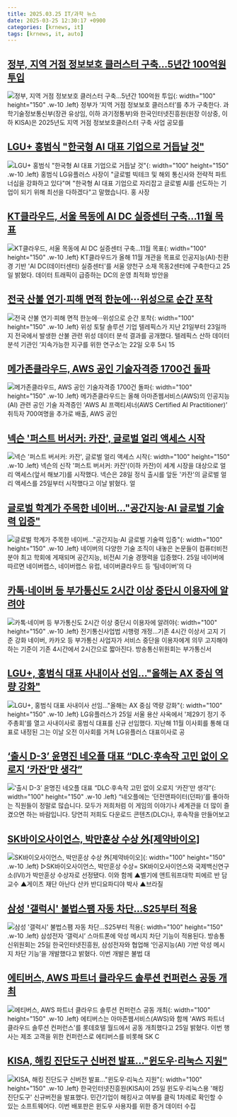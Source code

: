```yaml
---
title: 2025.03.25 IT/과학 뉴스
date: 2025-03-25 12:30:17 +0900
categories: [krnews, it]
tags: [krnews, it, auto]
---
```

## [정부, 지역 거점 정보보호 클러스터 구축…5년간 100억원 투입](https://n.news.naver.com/mnews/article/138/0002193317)

![정부, 지역 거점 정보보호 클러스터 구축…5년간 100억원 투입](https://mimgnews.pstatic.net/image/origin/138/2025/03/25/2193317.jpg?type=nf220_150){: width="100" height="150" .w-10 .left}
정부가 ‘지역 거점 정보보호 클러스터’를 추가 구축한다. 과학기술정보통신부(장관 유상임, 이하 과기정통부)와 한국인터넷진흥원(원장 이상중, 이하 KISA)은 2025년도 지역 거점 정보보호클러스터 구축 사업 공모를

## [LGU+ 홍범식 "한국형 AI 대표 기업으로 거듭날 것"](https://n.news.naver.com/mnews/article/374/0000431397)

![LGU+ 홍범식 "한국형 AI 대표 기업으로 거듭날 것"](https://mimgnews.pstatic.net/image/origin/374/2025/03/25/431397.jpg?type=nf220_150){: width="100" height="150" .w-10 .left}
홍범식 LG유플러스 사장이 "글로벌 빅테크 및 해외 통신사와 전략적 파트너십을 강화하고 있다"며 "한국형 AI 대표 기업으로 자리잡고 글로벌 AI를 선도하는 기업이 되기 위해 최선을 다하겠다"고 말했습니다. 홍 사장

## [KT클라우드, 서울 목동에 AI DC 실증센터 구축…11월 목표](https://n.news.naver.com/mnews/article/008/0005170352)

![KT클라우드, 서울 목동에 AI DC 실증센터 구축…11월 목표](https://mimgnews.pstatic.net/image/origin/008/2025/03/25/5170352.jpg?type=nf220_150){: width="100" height="150" .w-10 .left}
KT클라우드가 올해 11월 개관을 목표로 인공지능(AI)·친환경 기반 'AI DC(데이터센터) 실증센터'를 서울 양천구 소재 목동2센터에 구축한다고 25일 밝혔다. 데이터 트래픽이 급증하는 DC의 운영 최적화 방안을

## [전국 산불 연기·피해 면적 한눈에···위성으로 순간 포착](https://n.news.naver.com/mnews/article/018/0005970086)

![전국 산불 연기·피해 면적 한눈에···위성으로 순간 포착](https://mimgnews.pstatic.net/image/origin/018/2025/03/25/5970086.jpg?type=nf220_150){: width="100" height="150" .w-10 .left}
위성 토탈 솔루션 기업 텔레픽스가 지난 21일부터 23일까지 전국에서 발생한 산불 관련 위성 데이터 분석 결과를 공개했다. 텔레픽스 산하 데이터 분석 기관인 ‘지속가능한 지구를 위한 연구소’는 22일 오후 5시 15

## [메가존클라우드, AWS 공인 기술자격증 1700건 돌파](https://n.news.naver.com/mnews/article/138/0002193282)

![메가존클라우드, AWS 공인 기술자격증 1700건 돌파](https://mimgnews.pstatic.net/image/origin/138/2025/03/25/2193282.jpg?type=nf220_150){: width="100" height="150" .w-10 .left}
메가존클라우드는 올해 아마존웹서비스(AWS)의 인공지능(AI) 관련 공인 기술 자격증인 ‘AWS AI 프랙티셔너(AWS Certified AI Practitioner)’ 취득자 700여명을 추가로 배출, AWS 공인

## [넥슨 '퍼스트 버서커: 카잔', 글로벌 얼리 액세스 시작](https://n.news.naver.com/mnews/article/421/0008149928)

![넥슨 '퍼스트 버서커: 카잔', 글로벌 얼리 액세스 시작](https://mimgnews.pstatic.net/image/origin/421/2025/03/25/8149928.jpg?type=nf220_150){: width="100" height="150" .w-10 .left}
넥슨의 신작 '퍼스트 버서커: 카잔'(이하 카잔)이 세계 시장을 대상으로 얼리 액세스(앞서 해보기)를 시작했다. 넥슨은 28일 정식 출시를 앞둔 '카잔'의 글로벌 얼리 액세스를 25일부터 시작했다고 이날 밝혔다. 얼

## [글로벌 학계가 주목한 네이버..."공간지능·AI 글로벌 기술력 입증"](https://n.news.naver.com/mnews/article/014/0005325795)

![글로벌 학계가 주목한 네이버..."공간지능·AI 글로벌 기술력 입증"](https://mimgnews.pstatic.net/image/origin/014/2025/03/25/5325795.jpg?type=nf220_150){: width="100" height="150" .w-10 .left}
네이버의 다양한 기술 조직이 내놓은 논문들이 컴퓨터비전 분야 최고 학회에 게재되며 공간지능, 비전AI 기술 경쟁력을 입증했다. 25일 네이버에 따르면 네이버랩스, 네이버랩스 유럽, 네이버클라우드 등 ‘팀네이버’의 다

## [카톡·네이버 등 부가통신도 2시간 이상 중단시 이용자에 알려야](https://n.news.naver.com/mnews/article/001/0015286445)

![카톡·네이버 등 부가통신도 2시간 이상 중단시 이용자에 알려야](https://mimgnews.pstatic.net/image/origin/001/2025/03/25/15286445.jpg?type=nf220_150){: width="100" height="150" .w-10 .left}
전기통신사업법 시행령 개정…기존 4시간 이상서 고지 기준 강화 네이버, 카카오 등 부가통신 사업자가 서비스 중단을 이용자에게 의무 고지해야 하는 기준이 기존 4시간에서 2시간으로 짧아진다. 방송통신위원회는 부가통신서

## [LGU+, 홍범식 대표 사내이사 선임..."올해는 AX 중심 역량 강화"](https://n.news.naver.com/mnews/article/008/0005170360)

![LGU+, 홍범식 대표 사내이사 선임..."올해는 AX 중심 역량 강화"](https://mimgnews.pstatic.net/image/origin/008/2025/03/25/5170360.jpg?type=nf220_150){: width="100" height="150" .w-10 .left}
LG유플러스가 25일 서울 용산 사옥에서 '제29기 정기 주주총회'를 열고 사내이사로 홍범식 대표를 신규 선임했다. 지난해 11월 이사회를 통해 대표로 내정된 그는 이날 오전 이사회를 거쳐 LG유플러스 대표이사로 공

## [‘출시 D-3’ 윤명진 네오플 대표 “DLC·후속작 고민 없이 오로지 ‘카잔’만 생각”](https://n.news.naver.com/mnews/article/005/0001765224)

![‘출시 D-3’ 윤명진 네오플 대표 “DLC·후속작 고민 없이 오로지 ‘카잔’만 생각”](https://mimgnews.pstatic.net/image/origin/005/2025/03/25/1765224.jpg?type=nf220_150){: width="100" height="150" .w-10 .left}
“네오플에는 ‘던전앤파이터(던파)’를 좋아하는 직원들이 정말로 많습니다. 모두가 저희처럼 이 게임의 이야기나 세계관을 더 많이 즐겼으면 하는 바람입니다. 당연히 저희도 다운로드 콘텐츠(DLC)나, 후속작을 만들어보고

## [SK바이오사이언스, 박만훈상 수상 外[제약바이오]](https://n.news.naver.com/mnews/article/092/0002367934)

![SK바이오사이언스, 박만훈상 수상 外[제약바이오]](https://mimgnews.pstatic.net/image/origin/092/2025/03/25/2367934.jpg?type=nf220_150){: width="100" height="150" .w-10 .left}
▷SK바이오사이언스, 박만훈상 수상= SK바이오사이언스와 국제백신연구소(IVI)가 박만훈상 수상자로 선정됐다. 이와 함께 ▲벨기에 앤트워프대학 피에르 반 담 교수 ▲게이츠 재단 아난다 산카 반디요파디야 박사 ▲브라질

## [삼성 '갤럭시' 불법스팸 자동 차단…S25부터 적용](https://n.news.naver.com/mnews/article/014/0005325832)

![삼성 '갤럭시' 불법스팸 자동 차단…S25부터 적용](https://mimgnews.pstatic.net/image/origin/014/2025/03/25/5325832.jpg?type=nf220_150){: width="100" height="150" .w-10 .left}
삼성전자 ‘갤럭시’ 스마트폰에 악성 메시지 차단 기능이 적용된다. 방송통신위원회는 25일 한국인터넷진흥원, 삼성전자와 협업해 ‘인공지능(AI) 기반 악성 메시지 차단 기능’을 개발했다고 밝혔다. 이번 개발은 불법 대

## [에티버스, AWS 파트너 클라우드 솔루션 컨퍼런스 공동 개최](https://n.news.naver.com/mnews/article/029/0002943414)

![에티버스, AWS 파트너 클라우드 솔루션 컨퍼런스 공동 개최](https://mimgnews.pstatic.net/image/origin/029/2025/03/25/2943414.jpg?type=nf220_150){: width="100" height="150" .w-10 .left}
에티버스는 아마존웹서비스(AWS)와 함께 'AWS 파트너 클라우드 솔루션 컨퍼런스'를 롯데호텔 월드에서 공동 개최했다고 25일 밝혔다. 이번 행사는 제조 고객을 위한 컨퍼런스로 에티버스를 비롯해 SK C

## [KISA, 해킹 진단도구 신버전 발표…"윈도우·리눅스 지원"](https://n.news.naver.com/mnews/article/008/0005170474)

![KISA, 해킹 진단도구 신버전 발표…"윈도우·리눅스 지원"](https://mimgnews.pstatic.net/image/origin/008/2025/03/25/5170474.jpg?type=nf220_150){: width="100" height="150" .w-10 .left}
한국인터넷진흥원(KISA)이 25일 윈도우·리눅스용 '해킹 진단도구' 신규버전을 발표했다. 민간기업이 해킹사고 여부를 클릭 1차례로 확인할 수 있는 소프트웨어다. 이번 배포판은 윈도우 사용자를 위한 증거 데이터 수집

